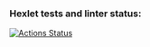 ### Hexlet tests and linter status:
[![Actions Status](https://github.com/behindthep/algorithms-project-69/actions/workflows/hexlet-check.yml/badge.svg)](https://github.com/behindthep/algorithms-project-69/actions)